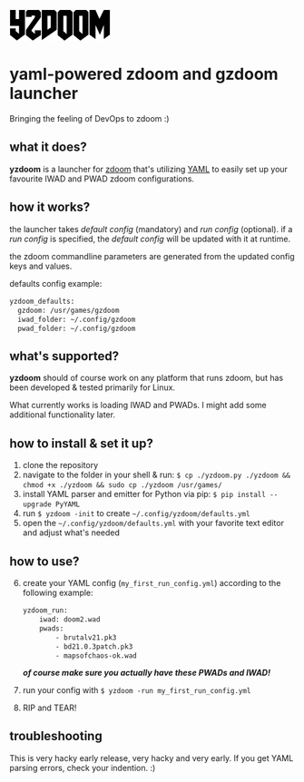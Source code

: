 ![alt](img/yzdoom.png)

# yaml-powered zdoom and gzdoom launcher

Bringing the feeling of DevOps to zdoom :)

## what it does?

**yzdoom** is a launcher for [zdoom](https://https://www.zdoom.org/index) that's utilizing [YAML](https://yaml.org) to easily set up your favourite IWAD and PWAD zdoom configurations.

## how it works?

the launcher takes *default config* (mandatory) and *run config* (optional).
if a *run config* is specified, the *default config* will be updated with it at runtime.

the zdoom commandline parameters are generated from the updated config keys and values.

defaults config example:
```
yzdoom_defaults:
  gzdoom: /usr/games/gzdoom
  iwad_folder: ~/.config/gzdoom
  pwad_folder: ~/.config/gzdoom
```



## what's supported?

**yzdoom** should of course work on any platform that runs zdoom, but has been developed & tested primarily for Linux.

What currently works is loading IWAD and PWADs. I might add some additional functionality later.

## how to install & set it up?

1. clone the repository
2. navigate to the folder in your shell & run: `$ cp ./yzdoom.py ./yzdoom && chmod +x ./yzdoom && sudo cp ./yzdoom /usr/games/`
3. install YAML parser and emitter for Python via pip: `$ pip install --upgrade PyYAML`
4. run `$ yzdoom -init` to create `~/.config/yzdoom/defaults.yml`
5. open the `~/.config/yzdoom/defaults.yml` with your favorite text editor and adjust what's needed

## how to use?

6. create your YAML config (`my_first_run_config.yml`) according to the following example:
    ```
    yzdoom_run:
        iwad: doom2.wad
        pwads: 
            - brutalv21.pk3
            - bd21.0.3patch.pk3
            - mapsofchaos-ok.wad
    ```
    ***of course make sure you actually have these PWADs and IWAD!***

7. run your config with `$ yzdoom -run my_first_run_config.yml`
8. RIP and TEAR!

## troubleshooting

This is very hacky early release, very hacky and very early. If you get YAML parsing errors, check your indention. :)
